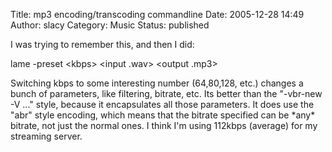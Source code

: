 Title: mp3 encoding/transcoding commandline
Date: 2005-12-28 14:49
Author: slacy
Category: Music
Status: published

I was trying to remember this, and then I did:

lame -preset &lt;kbps&gt; &lt;input .wav&gt; &lt;output .mp3&gt;

Switching kbps to some interesting number (64,80,128, etc.) changes a
bunch of parameters, like filtering, bitrate, etc. Its better than the
"-vbr-new -V ..." style, because it encapsulates all those parameters.
It does use the "abr" style encoding, which means that the bitrate
specified can be \*any\* bitrate, not just the normal ones. I think I'm
using 112kbps (average) for my streaming server.
